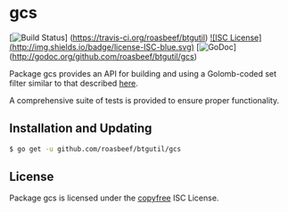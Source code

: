gcs
==========

[![Build Status](http://img.shields.io/travis/roasbeef/btgutil.svg)]
(https://travis-ci.org/roasbeef/btgutil) [![ISC License]
(http://img.shields.io/badge/license-ISC-blue.svg)](http://copyfree.org)
[![GoDoc](https://godoc.org/github.com/roasbeef/btgutil/gcs?status.png)]
(http://godoc.org/github.com/roasbeef/btgutil/gcs)

Package gcs provides an API for building and using a Golomb-coded set filter
similar to that described [here](http://giovanni.bajo.it/post/47119962313/golomb-coded-sets-smaller-than-bloom-filters).

A comprehensive suite of tests is provided to ensure proper functionality.

## Installation and Updating

```bash
$ go get -u github.com/roasbeef/btgutil/gcs
```

## License

Package gcs is licensed under the [copyfree](http://copyfree.org) ISC
License.
